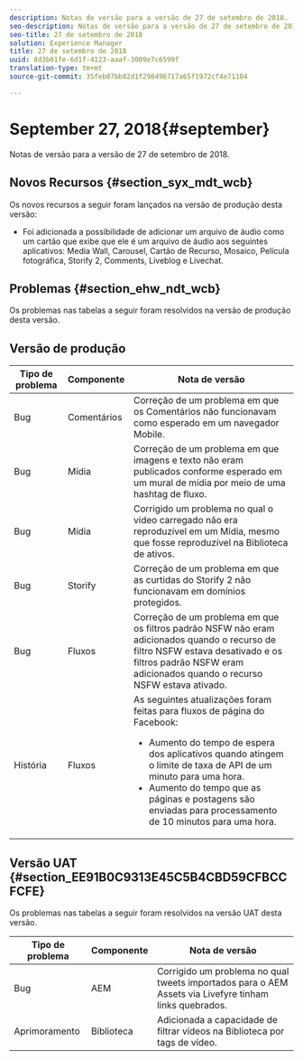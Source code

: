 ```yaml
---
description: Notas de versão para a versão de 27 de setembro de 2018.
seo-description: Notas de versão para a versão de 27 de setembro de 2018.
seo-title: 27 de setembro de 2018
solution: Experience Manager
title: 27 de setembro de 2018
uuid: 8d3b01fe-6d1f-4123-aaaf-3009e7c6599f
translation-type: tm+mt
source-git-commit: 35feb87bb82d1f298496717a65f1972cf4e71104

---
```



# September 27, 2018{#september}

Notas de versão para a versão de 27 de setembro de 2018.

## Novos Recursos {#section_syx_mdt_wcb}

Os novos recursos a seguir foram lançados na versão de produção desta versão:

* Foi adicionada a possibilidade de adicionar um arquivo de áudio como um cartão que exibe que ele é um arquivo de áudio aos seguintes aplicativos: Media Wall, Carousel, Cartão de Recurso, Mosaico, Película fotográfica, Storify 2, Comments, Liveblog e Livechat.

## Problemas {#section_ehw_ndt_wcb}

Os problemas nas tabelas a seguir foram resolvidos na versão de produção desta versão.

## Versão de produção

| Tipo de problema | Componente | Nota de versão |
|--- |--- |--- |
| Bug | Comentários | Correção de um problema em que os Comentários não funcionavam como esperado em um navegador Mobile. |
| Bug | Mídia | Correção de um problema em que imagens e texto não eram publicados conforme esperado em um mural de mídia por meio de uma hashtag de fluxo. |
| Bug | Mídia | Corrigido um problema no qual o vídeo carregado não era reproduzível em um Mídia, mesmo que fosse reproduzível na Biblioteca de ativos. |
| Bug | Storify | Correção de um problema em que as curtidas do Storify 2 não funcionavam em domínios protegidos. |
| Bug | Fluxos | Correção de um problema em que os filtros padrão NSFW não eram adicionados quando o recurso de filtro NSFW estava desativado e os filtros padrão NSFW eram adicionados quando o recurso NSFW estava ativado. |
| História | Fluxos | As seguintes atualizações foram feitas para fluxos de página do Facebook:  </br><ul><li>Aumento do tempo de espera dos aplicativos quando atingem o limite de taxa de API de um minuto para uma hora. </li><li>Aumento do tempo que as páginas e postagens são enviadas para processamento de 10 minutos para uma hora.</li></ul> |


## Versão UAT {#section_EE91B0C9313E45C5B4CBD59CFBCCFCFE}

Os problemas nas tabelas a seguir foram resolvidos na versão UAT desta versão.

| **Tipo de problema** | **Componente** | **Nota de versão** |
|---|---|---|
| Bug | AEM | Corrigido um problema no qual tweets importados para o AEM Assets via Livefyre tinham links quebrados. |
| Aprimoramento | Biblioteca | Adicionada a capacidade de filtrar vídeos na Biblioteca por tags de vídeo. |

